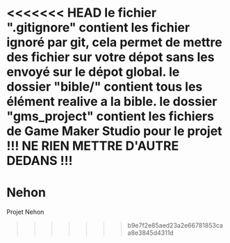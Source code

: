 <<<<<<< HEAD
le fichier ".gitignore" contient les fichier ignoré par git, cela permet de mettre des fichier sur votre dépot sans les envoyé sur le dépot global.
le dossier "bible/" contient tous les élément realive a la bible.
le dossier "gms_project" contient les fichiers de Game Maker Studio pour le projet !!! NE RIEN METTRE D'AUTRE DEDANS !!!
=======
# Nehon
Projet Nehon
>>>>>>> b9e7f2e85aed23a2e66781853caa8e3845d4311d
